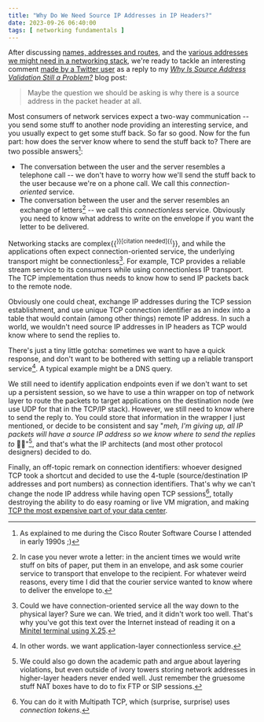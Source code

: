 ```yaml
---
title: "Why Do We Need Source IP Addresses in IP Headers?"
date: 2023-09-26 06:40:00
tags: [ networking fundamentals ]
---
```

After discussing [names, addresses and routes](/2023/09/names-addresses-routes.html), and the [various addresses we might need in a networking stack](/2023/09/addresses-in-network-stack.html), we're ready to tackle an interesting comment [made by a Twitter user](https://twitter.com/odecentralize/status/1659947153999970305) as a reply to my *[Why Is Source Address Validation Still a Problem?](/2023/05/worth-reading-source-address-validation-still-a-problem.html)* blog post:

> Maybe the question we should be asking is why there is a source address in the packet header at all.

Most consumers of network services expect a two-way communication -- you send some stuff to another node providing an interesting service, and you usually expect to get some stuff back. So far so good. Now for the fun part: how does the server know where to send the stuff back to? There are two possible answers[^RSC]:
<!--more-->
[^RSC]: As explained to me during the Cisco Router Software Course I attended in early 1990s ;)

* The conversation between the user and the server resembles a telephone call -- we don't have to worry how we'll send the stuff back to the user because we're on a phone call. We call this *connection-oriented* service.
* The conversation between the user and the server resembles an exchange of letters[^LT] -- we call this *connectionless* service. Obviously you need to know what address to write on the envelope if you want the letter to be delivered.

[^LT]: In case you never wrote a letter: in the ancient times we  would write stuff on bits of paper, put them in an envelope, and ask some courier service to transport that envelope to the recipient. For whatever weird reasons, every time I did that the courier service wanted to know where to deliver the envelope to.

Networking stacks are complex{{<sup>}}[citation needed]{{</sup>}}, and while the applications often expect connection-oriented service, the underlying transport might be connectionless[^X25]. For example, TCP provides a reliable stream service to its consumers while using connectionless IP transport. The TCP implementation thus needs to know how to send  IP packets back to the remote node.

[^X25]: Could we have connection-oriented service all the way down to the physical layer? Sure we can. We tried, and it didn't work too well. That's why you've got this text over the Internet instead of reading it on a [Minitel terminal using X.25](/2022/04/x25-still-alive.html).

Obviously one could cheat, exchange IP addresses during the TCP session establishment, and use unique TCP connection identifier as an index into a table that would contain (among other things) remote IP address. In such a world, we wouldn't need source IP addresses in IP headers as TCP would know where to send the replies to.

There's just a tiny little gotcha: sometimes we want to have a quick response, and don't want to be bothered with setting up a reliable transport service[^CLAP]. A typical example might be a DNS query.

[^CLAP]: In other words. we want application-layer connectionless service.

We still need to identify application endpoints even if we don't want to set up a persistent session, so we have to use a thin wrapper on top of network layer to route the packets to target applications on the destination node (we use UDP for that in the TCP/IP stack). However, we still need to know where to send the reply to. You could store that information in the wrapper I just mentioned, or decide to be consistent and say "*meh, I'm giving up, all IP packets will have a source IP address so we know where to send the replies to* 🤷‍♂️"[^LV], and that's what the IP architects (and most other protocol designers) decided to do.

[^LV]: We could also go down the academic path and argue about layering violations, but even outside of ivory towers storing network addresses in higher-layer headers never ended well. Just remember the gruesome stuff NAT boxes have to do to fix FTP or SIP sessions.

Finally, an off-topic remark on connection identifiers: whoever designed TCP took a shortcut and decided to use the 4-tuple (source/destination IP addresses and port numbers) as connection identifiers. That's why we can't change the node IP address while having open TCP sessions[^MPTCP], totally destroying the ability to do easy roaming or live VM migration, and making [TCP the most expensive part of your data center](/2019/10/saved-tcp-is-most-expensive-part-of.html).

[^MPTCP]: You can do it with Multipath TCP, which (surprise, surprise) uses *connection tokens*.

